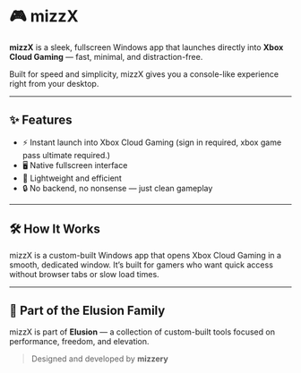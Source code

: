 # 🎮 mizzX

**mizzX** is a sleek, fullscreen Windows app that launches directly into **Xbox Cloud Gaming** — fast, minimal, and distraction-free.

Built for speed and simplicity, mizzX gives you a console-like experience right from your desktop.

---

## ✨ Features

- ⚡ Instant launch into Xbox Cloud Gaming (sign in required, xbox game pass ultimate required.)
- 🖥️ Native fullscreen interface
- 🧊 Lightweight and efficient
- 🔒 No backend, no nonsense — just clean gameplay

---

## 🛠 How It Works

mizzX is a custom-built Windows app that opens Xbox Cloud Gaming in a smooth, dedicated window. It’s built for gamers who want quick access without browser tabs or slow load times.

---

## 🧩 Part of the Elusion Family

mizzX is part of **Elusion** — a collection of custom-built tools focused on performance, freedom, and elevation.

> Designed and developed by **mizzery**
